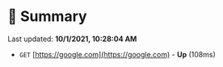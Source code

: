 # 📖 Summary
Last updated: **10/1/2021, 10:28:04 AM**

- `GET` [https://google.com](https://google.com) - **Up** (108ms)
